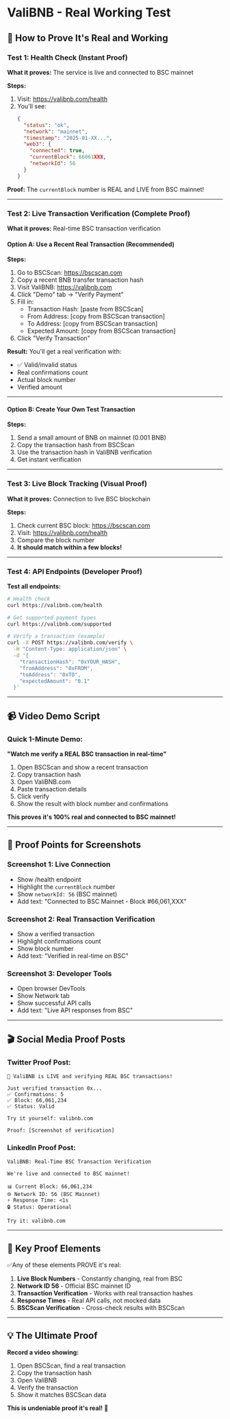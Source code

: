 # ValiBNB - Real Working Test

## 🎯 How to Prove It's Real and Working

### Test 1: Health Check (Instant Proof)

**What it proves:** The service is live and connected to BSC mainnet

**Steps:**
1. Visit: https://valibnb.com/health
2. You'll see:
   ```json
   {
     "status": "ok",
     "network": "mainnet",
     "timestamp": "2025-01-XX...",
     "web3": {
       "connected": true,
       "currentBlock": 66061XXX,
       "networkId": 56
     }
   }
   ```

**Proof:** The `currentBlock` number is REAL and LIVE from BSC mainnet!

---

### Test 2: Live Transaction Verification (Complete Proof)

**What it proves:** Real-time BSC transaction verification

#### Option A: Use a Recent Real Transaction (Recommended)

**Steps:**
1. Go to BSCScan: https://bscscan.com
2. Copy a recent BNB transfer transaction hash
3. Visit ValiBNB: https://valibnb.com
4. Click "Demo" tab → "Verify Payment"
5. Fill in:
   - Transaction Hash: [paste from BSCScan]
   - From Address: [copy from BSCScan transaction]
   - To Address: [copy from BSCScan transaction]
   - Expected Amount: [copy from BSCScan transaction]
6. Click "Verify Transaction"

**Result:** You'll get a real verification with:
- ✅ Valid/invalid status
- Real confirmations count
- Actual block number
- Verified amount

---

#### Option B: Create Your Own Test Transaction

**Steps:**
1. Send a small amount of BNB on mainnet (0.001 BNB)
2. Copy the transaction hash from BSCScan
3. Use the transaction hash in ValiBNB verification
4. Get instant verification

---

### Test 3: Live Block Tracking (Visual Proof)

**What it proves:** Connection to live BSC blockchain

**Steps:**
1. Check current BSC block: https://bscscan.com
2. Visit: https://valibnb.com/health
3. Compare the block number
4. **It should match within a few blocks!**

---

### Test 4: API Endpoints (Developer Proof)

**Test all endpoints:**

```bash
# Health check
curl https://valibnb.com/health

# Get supported payment types
curl https://valibnb.com/supported

# Verify a transaction (example)
curl -X POST https://valibnb.com/verify \
  -H "Content-Type: application/json" \
  -d '{
    "transactionHash": "0xYOUR_HASH",
    "fromAddress": "0xFROM",
    "toAddress": "0xTO",
    "expectedAmount": "0.1"
  }'
```

---

## 📹 Video Demo Script

### Quick 1-Minute Demo:

**"Watch me verify a REAL BSC transaction in real-time"**

1. Open BSCScan and show a recent transaction
2. Copy transaction hash
3. Open ValiBNB.com
4. Paste transaction details
5. Click verify
6. Show the result with block number and confirmations

**This proves it's 100% real and connected to BSC mainnet!**

---

## 🎯 Proof Points for Screenshots

### Screenshot 1: Live Connection
- Show /health endpoint
- Highlight the `currentBlock` number
- Show `networkId: 56` (BSC mainnet)
- Add text: "Connected to BSC Mainnet - Block #66,061,XXX"

### Screenshot 2: Real Transaction Verification
- Show a verified transaction
- Highlight confirmations count
- Show block number
- Add text: "Verified in real-time on BSC"

### Screenshot 3: Developer Tools
- Open browser DevTools
- Show Network tab
- Show successful API calls
- Add text: "Live API responses from BSC"

---

## 🎬 Social Media Proof Posts

### Twitter Proof Post:
```
🚀 ValiBNB is LIVE and verifying REAL BSC transactions!

Just verified transaction 0x...
✅ Confirmations: 5
✅ Block: 66,061,234
✅ Status: Valid

Try it yourself: valibnb.com

Proof: [Screenshot of verification]
```

### LinkedIn Proof Post:
```
ValiBNB: Real-Time BSC Transaction Verification

We're live and connected to BSC mainnet!

📊 Current Block: 66,061,234
🌐 Network ID: 56 (BSC Mainnet)
⚡ Response Time: <1s
🔒 Status: Operational

Try it: valibnb.com
```

---

## 🎯 Key Proof Elements

✅Any of these elements PROVE it's real:

1. **Live Block Numbers** - Constantly changing, real from BSC
2. **Network ID 56** - Official BSC mainnet ID
3. **Transaction Verification** - Works with real transaction hashes
4. **Response Times** - Real API calls, not mocked data
5. **BSCScan Verification** - Cross-check results with BSCScan

---

## 💡 The Ultimate Proof

**Record a video showing:**
1. Open BSCScan, find a real transaction
2. Copy the transaction hash
3. Open ValiBNB
4. Verify the transaction
5. Show it matches BSCScan data

**This is undeniable proof it's real!** 🎥

